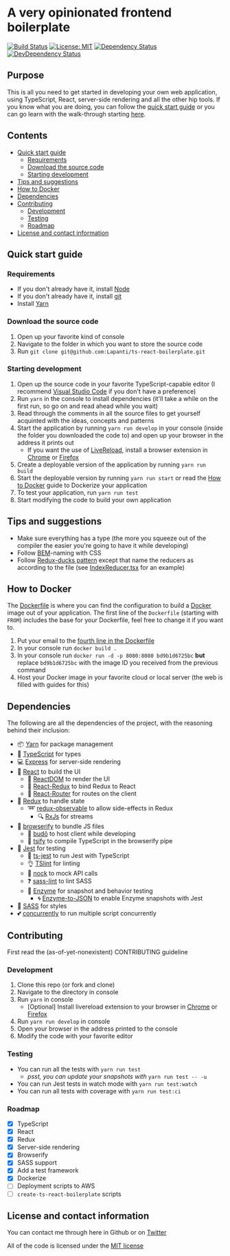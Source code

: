 # A very opinionated frontend boilerplate
[![Build Status](https://travis-ci.org/Lapanti/ts-react-boilerplate.svg?branch=master&style=flat)](https://travis-ci.org/Lapanti/ts-react-boilerplate) [![License: MIT](https://img.shields.io/badge/License-MIT-yellow.svg?style=flat)](https://opensource.org/licenses/MIT) [![Dependency Status](https://david-dm.org/lapanti/ts-react-boilerplate.svg?style=flat)](https://david-dm.org/lapanti/ts-react-boilerplate) [![DevDependency Status](https://david-dm.org/lapanti/ts-react-boilerplate.svg?type=dev&style=flat)](https://david-dm.org/lapanti/ts-react-boilerplate?type=dev)

## Purpose

This is all you need to get started in developing your own web application, using TypeScript, React, server-side rendering and all the other hip tools. If you know what you are doing, you can follow the [quick start guide](#quickstart) or you can go learn with the walk-through starting [here](/docs/STRUCTURE.md).

## Contents
- [Quick start guide](#quickstart)
    - [Requirements](#requirements)
    - [Download the source code](#download)
    - [Starting development](#startingdevelopment)
- [Tips and suggestions](#tipsandsuggestions)
- [How to Docker](#dockerization)
- [Dependencies](#dependencies)
- [Contributing](#contributing)
    - [Development](#development)
    - [Testing](#testing)
    - [Roadmap](#roadmap)
- [License and contact information](#license)

## <a name="quickstart">Quick start guide</a>

### <a name="requirements">Requirements</a>
- If you don't already have it, install [Node](https://nodejs.org/en/download/)
- If you don't already have it, install [git](https://git-scm.com/book/en/v2/Getting-Started-Installing-Git)
- Install [Yarn](https://yarnpkg.com/lang/en/docs/install/)

### <a name="download">Download the source code</a>
1. Open up your favorite kind of console
2. Navigate to the folder in which you want to store the source code
3. Run `git clone git@github.com:Lapanti/ts-react-boilerplate.git`

### <a name="startingdevelopment">Starting development</a>
1. Open up the source code in your favorite TypeScript-capable editor (I recommend [Visual Studio Code](https://code.visualstudio.com/) if you don't have a preference)
2. Run `yarn` in the console to install dependencies (it'll take a while on the first run, so go on and read ahead while you wait)
3. Read through the comments in all the source files to get yourself acquinted with the ideas, concepts and patterns
4. Start the application by running `yarn run develop` in your console (inside the folder you downloaded the code to) and open up your browser in the address it prints out
    - If you want the use of [LiveReload](http://livereload.com/), install a browser extension in [Chrome](https://chrome.google.com/webstore/detail/livereload/jnihajbhpnppcggbcgedagnkighmdlei?hl=en) or [Firefox](https://addons.mozilla.org/en-gb/firefox/addon/livereload/)
5. Create a deployable version of the application by running `yarn run build`
6. Start the deployable version by running `yarn run start` or read the [How to Docker](#dockerization) guide to Dockerize your application
7. To test your application, run `yarn run test`
8. Start modifying the code to build your own application

## <a name="tipsandsuggestions">Tips and suggestions</a>
- Make sure everything has a type (the more you squeeze out of the compiler the easier you're going to have it while developing)
- Follow [BEM](http://getbem.com/naming/)-naming with CSS
- Follow [Redux-ducks pattern](https://github.com/erikras/ducks-modular-redux) except that name the reducers as according to the file (see [IndexReducer.tsx](/src/modules/index/IndexReducer.tsx) for an example)

## <a name="dockerization">How to Docker</a>
The [Dockerfile](/Dockerfile) is where you can find the configuration to build a [Docker](https://www.docker.com/) image out of your application. The first line of the `Dockerfile` (starting with `FROM`) includes the base for your Dockerfile, feel free to change it if you want to.
1. Put your email to the [fourth line in the Dockerfile](/Dockerfile#L4)
2. In your console run `docker build .`
3. In your console run `docker run -d -p 8080:8080 bd9b1d6725bc` **but** replace `bd9b1d6725bc` with the image ID you received from the previous command
4. Host your Docker image in your favorite cloud or local server (the web is filled with guides for this)

## <a name="dependencies">Dependencies</a>
The following are all the dependencies of the project, with the reasoning behind their inclusion:
- :package: [Yarn](https://yarnpkg.com/lang/en/) for package management
- :muscle: [TypeScript](https://www.typescriptlang.org/) for types
- :computer: [Express](https://expressjs.com/) for server-side rendering
- :eyes: [React](https://facebook.github.io/react/) to build the UI
    - :calling: [ReactDOM](https://facebook.github.io/react/docs/react-dom.html) to render the UI
    - :tada: [React-Redux](https://github.com/reactjs/react-redux) to bind Redux to React
    -  :milky_way: [React-Router](https://github.com/ReactTraining/react-router) for routes on the client
- :gift: [Redux](https://github.com/reactjs/redux) to handle state
    - :loop: [redux-observable](https://redux-observable.js.org/) to allow side-effects in Redux
        - :mag: [RxJs](https://github.com/ReactiveX/RxJS) for streams
- :electric_plug: [browserify](http://browserify.org/) to bundle JS files
    - :flashlight: [budō](https://github.com/mattdesl/budo) to host client while developing
    - :punch: [tsify](https://github.com/TypeStrong/tsify) to compile TypeScript in the browserify pipe
- :pray: [Jest](https://facebook.github.io/jest/) for testing
    - :metal: [ts-jest](https://github.com/kulshekhar/ts-jest) to run Jest with TypeScript
    - :ok_hand: [TSlint](https://palantir.github.io/tslint/) for linting
    - :runner: [nock](https://github.com/node-nock/nock) to mock API calls
    - :question: [sass-lint](https://github.com/sasstools/sass-lint) to lint SASS
    - :bust_in_silhouette: [Enzyme](https://github.com/airbnb/enzyme) for snapshot and behavior testing
        - :cyclone: [Enzyme-to-JSON](https://github.com/adriantoine/enzyme-to-json) to enable Enzyme snapshots with Jest
- :nail_care: [SASS](https://github.com/sass/node-sass) for styles
- :two_hearts: [concurrently](https://github.com/kimmobrunfeldt/concurrently) to run multiple script concurrently

## <a name="contributing">Contributing</a>
First read the (as-of-yet-nonexistent) CONTRIBUTING guideline

### <a name="development">Development</a>
1. Clone this repo (or fork and clone)
2. Navigate to the directory in console
3. Run `yarn` in console
    - [Optional] Install livereload extension to your browser in [Chrome](https://chrome.google.com/webstore/detail/livereload/jnihajbhpnppcggbcgedagnkighmdlei?hl=en) or [Firefox](https://addons.mozilla.org/en-gb/firefox/addon/livereload/)
4. Run `yarn run develop` in console
5. Open your browser in the address printed to the console
6. Modify the code with your favorite editor

### <a name="testing">Testing</a>
- You can run all the tests with `yarn run test`
    - *psst, you can update your snapshots with* `yarn run test -- -u`
- You can run Jest tests in watch mode with `yarn run test:watch`
- You can run all tests with coverage with `yarn run test:ci`

### <a name="roadmap">Roadmap</a>

- [x] TypeScript
- [x] React
- [x] Redux
- [x] Server-side rendering
- [x] Browserify
- [x] SASS support
- [x] Add a test framework
- [x] Dockerize
- [ ] Deployment scripts to AWS
- [ ] `create-ts-react-boilerplate` scripts

## <a name="license">License and contact information</a>
You can contact me through here in Github or on [Twitter](https://twitter.com/laurilavanti)

All of the code is licensed under the [MIT license](LICENSE)
